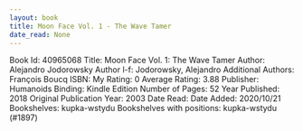 ```yaml
---
layout: book
title: Moon Face Vol. 1 - The Wave Tamer
date_read: None
---
```


Book Id: 40965068
Title: Moon Face Vol. 1: The Wave Tamer
Author: Alejandro Jodorowsky
Author l-f: Jodorowsky, Alejandro
Additional Authors: François Boucq
ISBN: 
My Rating: 0
Average Rating: 3.88
Publisher: Humanoids
Binding: Kindle Edition
Number of Pages: 52
Year Published: 2018
Original Publication Year: 2003
Date Read: 
Date Added: 2020/10/21
Bookshelves: kupka-wstydu
Bookshelves with positions: kupka-wstydu (#1897)

